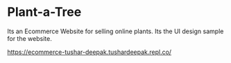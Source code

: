 # Plant-a-Tree
Its an Ecommerce Website for selling online plants. Its the UI design sample for the website.

https://ecommerce-tushar-deepak.tushardeepak.repl.co/
